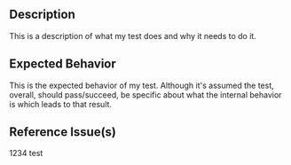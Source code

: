 ## Description

This is a description of what my test does and why it needs to do it.

## Expected Behavior

This is the expected behavior of my test. Although it's assumed the test, overall, should pass/succeed, be specific about what the internal behavior is which leads to that result.

## Reference Issue(s)

1234
test